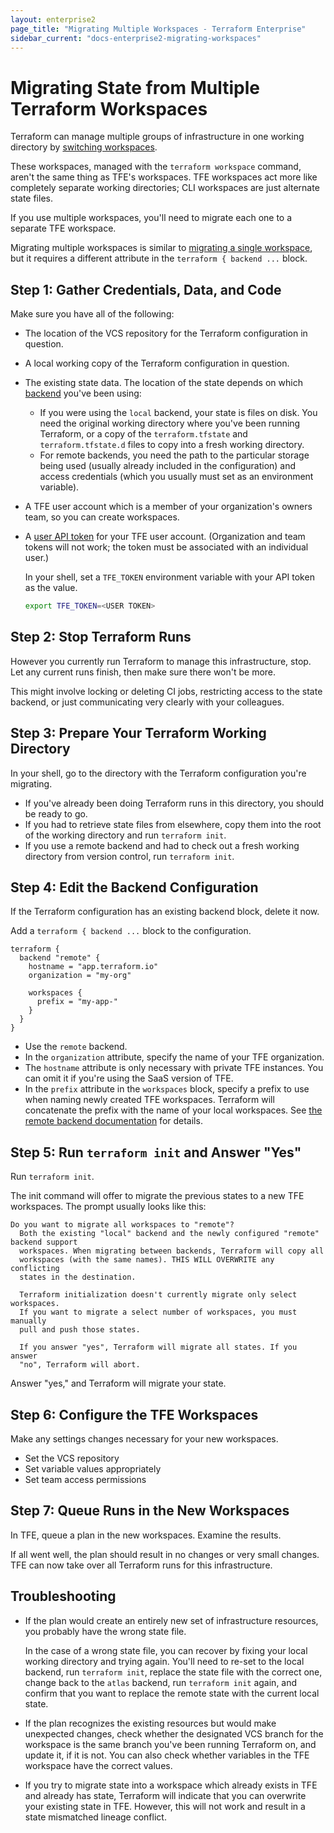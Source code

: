 ```yaml
---
layout: enterprise2
page_title: "Migrating Multiple Workspaces - Terraform Enterprise"
sidebar_current: "docs-enterprise2-migrating-workspaces"
---
```


[cli-workspaces]: /docs/state/workspaces.html
[user-token]: ../users-teams-organizations/users.html#api-tokens
[backend]: /docs/backends/index.html
[remote-backend]: /docs/backends/types/remote.html

# Migrating State from Multiple Terraform Workspaces

Terraform can manage multiple groups of infrastructure in one working directory by [switching workspaces][cli-workspaces].

These workspaces, managed with the `terraform workspace` command, aren't the same thing as TFE's workspaces. TFE workspaces act more like completely separate working directories; CLI workspaces are just alternate state files.

If you use multiple workspaces, you'll need to migrate each one to a separate TFE workspace.

Migrating multiple workspaces is similar to [migrating a single workspace](./index.html), but it requires a different attribute in the `terraform { backend ...` block.

## Step 1: Gather Credentials, Data, and Code

Make sure you have all of the following:

- The location of the VCS repository for the Terraform configuration in question.
- A local working copy of the Terraform configuration in question.
- The existing state data. The location of the state depends on which [backend][] you've been using:
    - If you were using the `local` backend, your state is files on disk. You need the original working directory where you've been running Terraform, or a copy of the `terraform.tfstate` and `terraform.tfstate.d` files to copy into a fresh working directory.
    - For remote backends, you need the path to the particular storage being used (usually already included in the configuration) and access credentials (which you usually must set as an environment variable).
- A TFE user account which is a member of your organization's owners team, so you can create workspaces.
- A [user API token][user-token] for your TFE user account. (Organization and team tokens will not work; the token must be associated with an individual user.)

    In your shell, set a `TFE_TOKEN` environment variable with your API token as the value.

    ``` bash
    export TFE_TOKEN=<USER TOKEN>
    ```

## Step 2: Stop Terraform Runs

However you currently run Terraform to manage this infrastructure, stop. Let any current runs finish, then make sure there won't be more.

This might involve locking or deleting CI jobs, restricting access to the state backend, or just communicating very clearly with your colleagues.

## Step 3: Prepare Your Terraform Working Directory

In your shell, go to the directory with the Terraform configuration you're migrating.

- If you've already been doing Terraform runs in this directory, you should be ready to go.
- If you had to retrieve state files from elsewhere, copy them into the root of the working directory and run `terraform init`.
- If you use a remote backend and had to check out a fresh working directory from version control, run `terraform init`.

## Step 4: Edit the Backend Configuration

If the Terraform configuration has an existing backend block, delete it now.

Add a `terraform { backend ...` block to the configuration.

``` hcl
terraform {
  backend "remote" {
    hostname = "app.terraform.io"
    organization = "my-org"

    workspaces {
      prefix = "my-app-"
    }
  }
}
```

- Use the `remote` backend.
- In the `organization` attribute, specify the name of your TFE organization.
- The `hostname` attribute is only necessary with private TFE instances. You can omit it if you're using the SaaS version of TFE.
- In the `prefix` attribute in the `workspaces` block, specify a prefix to use when naming newly created TFE workspaces. Terraform will concatenate the prefix with the name of your local workspaces. See [the remote backend documentation][remote-backend] for details.

## Step 5: Run `terraform init` and Answer "Yes"

Run `terraform init`.

The init command will offer to migrate the previous states to a new TFE workspaces. The prompt usually looks like this:

```
Do you want to migrate all workspaces to "remote"?
  Both the existing "local" backend and the newly configured "remote" backend support
  workspaces. When migrating between backends, Terraform will copy all
  workspaces (with the same names). THIS WILL OVERWRITE any conflicting
  states in the destination.

  Terraform initialization doesn't currently migrate only select workspaces.
  If you want to migrate a select number of workspaces, you must manually
  pull and push those states.

  If you answer "yes", Terraform will migrate all states. If you answer
  "no", Terraform will abort.
```

Answer "yes," and Terraform will migrate your state.

## Step 6: Configure the TFE Workspaces

Make any settings changes necessary for your new workspaces.

- Set the VCS repository
- Set variable values appropriately
- Set team access permissions

## Step 7: Queue Runs in the New Workspaces

In TFE, queue a plan in the new workspaces. Examine the results.

If all went well, the plan should result in no changes or very small changes. TFE can now take over all Terraform runs for this infrastructure.

## Troubleshooting

- If the plan would create an entirely new set of infrastructure resources, you probably have the wrong state file.

    In the case of a wrong state file, you can recover by fixing your local working directory and trying again. You'll need to re-set to the local backend, run `terraform init`, replace the state file with the correct one, change back to the `atlas` backend, run `terraform init` again, and confirm that you want to replace the remote state with the current local state.
- If the plan recognizes the existing resources but would make unexpected changes, check whether the designated VCS branch for the workspace is the same branch you've been running Terraform on, and update it, if it is not. You can also check whether variables in the TFE workspace have the correct values.
- If you try to migrate state into a workspace which already exists in TFE and already has state, Terraform will indicate that you can overwrite your existing state in TFE. However, this will not work and result in a state mismatched lineage conflict.
